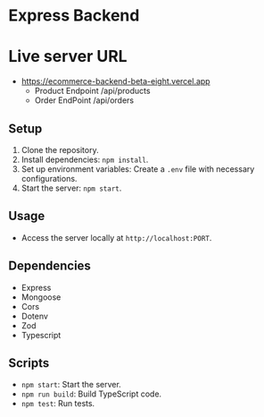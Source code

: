# Express Backend

# Live server URL
- https://ecommerce-backend-beta-eight.vercel.app
  - Product Endpoint /api/products
  - Order EndPoint /api/orders

## Setup

1. Clone the repository.
2. Install dependencies: `npm install`.
3. Set up environment variables: Create a `.env` file with necessary configurations.
4. Start the server: `npm start`.

## Usage

- Access the server locally at `http://localhost:PORT`.

## Dependencies

- Express
- Mongoose
- Cors
- Dotenv
- Zod
- Typescript

## Scripts

- `npm start`: Start the server.
- `npm run build`: Build TypeScript code.
- `npm test`: Run tests.

